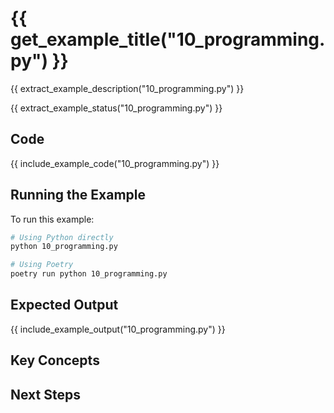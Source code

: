 # {{ get_example_title("10_programming.py") }}

{{ extract_example_description("10_programming.py") }}

{{ extract_example_status("10_programming.py") }}

## Code

{{ include_example_code("10_programming.py") }}

## Running the Example

To run this example:

```bash
# Using Python directly
python 10_programming.py

# Using Poetry
poetry run python 10_programming.py
```

## Expected Output

{{ include_example_output("10_programming.py") }}

## Key Concepts

<!-- This section should be manually filled in with key concepts demonstrated by the example -->

## Next Steps

<!-- This section should be manually filled in with links to related examples or documentation --> 

